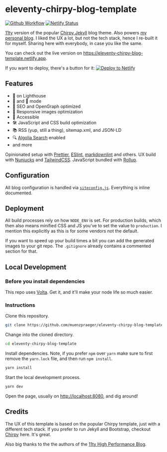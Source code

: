# eleventy-chirpy-blog-template

[![Github Workflow](<https://github.com/muenzpraeger/eleventy-chirpy-blog-template/workflows/Blog%20build%20(main)/badge.svg?branch=main>)](https://github.com/muenzpraeger/eleventy-chirpy-blog-template/actions?query=workflow%3A%22Blog+build+%28main%29%22) [![Netlify Status](https://api.netlify.com/api/v1/badges/ceb123c7-d071-495e-b9a7-51d82b38c8a0/deploy-status)](https://app.netlify.com/sites/eleventy-chirpy-blog-template/deploys)

[11ty](https://www.11ty.dev/) version of the popular [Chirpy Jekyll](https://github.com/cotes2020/jekyll-theme-chirpy) blog theme. Also powers [my personal blog](https://blog.winkelmeyer.com). I liked the UX a lot, but not the tech stack, hence I re-built it for myself. Sharing here with everybody, in case you like the same.

You can check out the live version on <https://eleventy-chirpy-blog-template.netlify.app>.

If you want to deploy, there's a button for it: [![Deploy to Netlify](https://www.netlify.com/img/deploy/button.svg)](https://app.netlify.com/start/deploy?repository=https://github.com/muenzpraeger/eleventy-chirpy-blog-template)

## Features

-   💯 on Lighthouse
-   🔆 and 🌛 mode
-   🎯 SEO and OpenGraph optimized
-   🌄 Responsive images optimization
-   👀 Accessible
-   🛠 JavaScript and CSS build optimization
-   📚 RSS (yup, still a thing), sitemap.xml, and JSON-LD
-   🔍 [Algolia Search](https://github.com/algolia/algoliasearch-netlify) enabled
-   and more

Opinionated setup with [Prettier](https://prettier.io/), [ESlint](https://eslint.org/), [markdownlint](https://github.com/DavidAnson/markdownlint) and others. UX build with [Nunjucks](https://mozilla.github.io/nunjucks/templating.html) and [TailwindCSS](https://tailwindcss.com/docs). JavaScript bundled with [Rollup](https://rollupjs.org/).

## Configuration

All blog configuration is handled via [`siteconfig.js`](./content/_data/siteconfig.js). Everything is inline documented.

## Deployment

All build processes rely on how `NODE_ENV` is set. For production builds, which then also means minified CSS and JS you've to set the value to `production`. I mention this explicitly as this is for some vendors not the default.

If you want to speed up your build times a bit you can add the generated images to your git repo. The `.gitignore` already contains a commented section for that.

## Local Development

### Before you install dependencies

This repo uses [Volta](https://volta.sh/). Get it, and it'll make your node life so much easier.

### Instructions

Clone this repository.

```zsh
git clone https://github.com/muenzpraeger/eleventy-chirpy-blog-template
```

Change into the cloned directory.

```zsh
cd eleventy-chirpy-blog-template
```

Install dependencies. Note, if you prefer `npm` over `yarn` make sure to first remove the `yarn.lock` file, and then run `npm install`.

```zsh
yarn install
```

Start the local development process.

```zsh
yarn dev
```

Open the page, usually on <http://localhost:8080>, and dig around!

## Credits

The UX of this template is based on the popular Chirpy template, just with a different tech stack. If you prefer to run Jekyll and Bootstrap, checkout [Chirpy](https://github.com/cotes2020/jekyll-theme-chirpy) here. It's great.

Also big thanks to the the authors of the [11ty High Performance Blog](https://github.com/google/eleventy-high-performance-blog).
